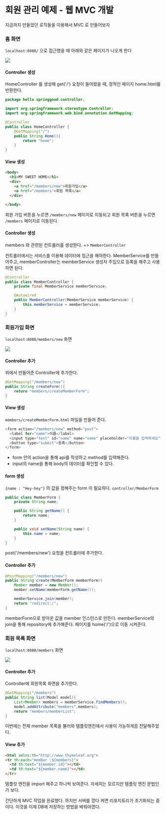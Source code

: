 # 회원 관리 예제 - 웹 MVC 개발

지금까지 만들었던 로직들을 이용해서 MVC 로 만들어보자 


### 홈 화면 
`localhost:8080/` 으로 접근했을 때 아래와 같은 페이지가 나오게 한다

![](https://velog.velcdn.com/images/hey-hey/post/f955b08e-653b-4d40-9b93-1e0efdf7461a/image.png)

#### Controller 생성
HomeController 를 생성해 get('/') 요청이 들어왔을 때, 정적인 페이지 home.html를 반환한다.
```java
package hello.springgood.controller;

import org.springframework.stereotype.Controller;
import org.springframework.web.bind.annotation.GetMapping;

@Controller
public class HomeController {
    @GetMapping("/")
    public String Home(){
        return "home";
    }
}
```

#### View 생성
```html
<body>
  <h1>MY SWEET HOME</h1>
  <div>
    <a href="/members/new">회원가입</a>
    <a href="/members">회원 목록</a>
  </div>

</body>
```
회원 가입 버튼을 누르면 `/members/new` 페이지로 이동되고
회원 목록 버튼을 누르면 `/members` 페이지로 이동된다.

#### Controller 생성 
members 와 관련된 컨트롤러를 생성한다. => `MemberController`

컨트롤러에서는 서비스를 이용해 데이터에 접근을 해야한다.
MemberService를 만들어주고, memberController는 memberService 생성자 주입으로 등록을 해주고 사용하면 된다.

```java
@Controller
public class MemberController {
    private final MemberService memberService;

    @Autowired
    public MemberController(MemberService memberService) {
        this.memberService = memberService;
    }
}
```
### 회원가입 화면
`localhost:8080/members/new` 화면

![](https://velog.velcdn.com/images/hey-hey/post/99e1df6d-f6a5-4c52-9e95-ef7536d4c381/image.png)
#### Controller 추가
위에서 만들어준 Controller에 추가한다.
```java
@GetMapping("/members/new")
public String createForm(){
    return "members/createMemberForm";
}
``` 

#### View 생성
`members/createMemberForm.html` 파일을 만들어 준다.
```java
<form action="/members/new" method="post">
  <label for="name">이름</label>
  <input type="text" id="name" name="name" placeholder="이름을 입력하세요">
  <button type="submit">등록</button>
</form>
```
- form 안의 action을 통해 api를 작성하고 method를 입력해준다.
- input의 name을 통해 body의 데이터를 확인할 수 있다. 

#### form 생성
`{name : "Hey-hey"}` 의 값을 정해주는 form 이 필요하다.
`controller/MemberForm`
```java
public class MemberForm {
    private String name;

    public String getName() {
        return name;
    }

    public void setName(String name) {
        this.name = name;
    }
}
```

post('/members/new') 요청을 컨트롤러에 추가한다.

#### Controller 추가
```java
@PostMapping("/members/new")
public String create(MemberForm memberForm){
    Member member = new Member();
    member.setName(memberForm.getName());

    memberService.join(member);
    return "redirect:/";
}
```
memberForm으로 받아온 값을 member 인스턴스로 만든다.
memberService의 join을 통해 repository에 추가해준다.
페이지를 home('/')으로 이동 시켜준다.


### 회원 목록 화면
`localhost:8080/members` 화면

![](https://velog.velcdn.com/images/hey-hey/post/0d53aab3-fe15-43f2-8010-f4e69ee77c47/image.png)

#### Controller 추가
Controller에 회원목록 화면을 추가한다.
```java
@GetMapping("/members")
public String list(Model model){
    List<Member> members = memberService.findMembers();
    model.addAttribute("members",members);
    return "members/memberList";
}
```

이번에는 전체 member 목록을 불러와 템플릿엔진에서 사용이 가능하게끔 전달해주었다.

#### View 추가
```html
<html xmlns:th="http://www.thymeleaf.org">
<tr th:each="member :${members}">
  <td th:text="${member.id}"></td>
  <td th:text="${member.name}"></td>
</tr>
```
템플릿 엔진을 import 해주고 하나씩 보여준다. 
자세히는 모르지만 템플릿 엔진 문법인가 보다.

간단하게 MVC 작업을 완료했다. 하지만 서버를 껐다 켜면 리포지토리가 초기화되는 중이다.
이것을 이제 DB에 저장하는 방법을 배워야겠다. 